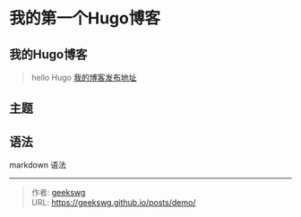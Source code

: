 # 我的第一个Hugo博客


<!--more-->

## 我的Hugo博客

> hello Hugo
[我的博客发布地址](https://geekswg.github.io/)

## 主题

## 语法

markdown 语法


---

> 作者: [geekswg](https://geekswg.github.io)  
> URL: https://geekswg.github.io/posts/demo/  


